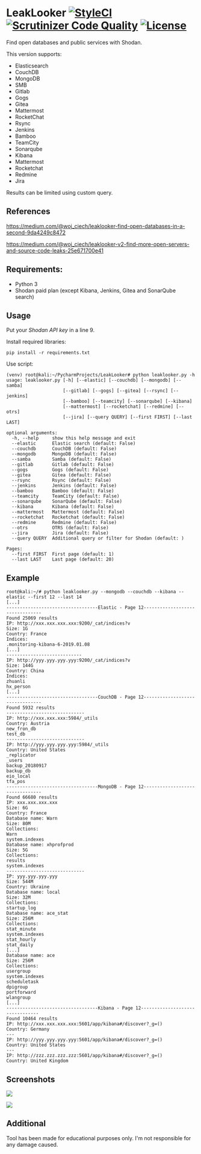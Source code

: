 # LeakLooker [![StyleCI](https://github.styleci.io/repos/188894591/shield?branch=master&style=flat)](https://github.styleci.io/repos/188894591) [![Scrutinizer Code Quality](https://scrutinizer-ci.com/g/TheDoctor0/LeakLooker/badges/quality-score.png?b=master)](https://scrutinizer-ci.com/g/TheDoctor0/LeakLooker/?branch=master) [![License](https://img.shields.io/github/license/TheDoctor0/LeakLooker.svg?color=sucess)](https://img.shields.io/github/license/TheDoctor0/LeakLooker.svg?color=sucess&style=plastic)

Find open databases and public services with Shodan.

This version supports:
- Elasticsearch
- CouchDB
- MongoDB
- SMB
- Gitlab
- Gogs
- Gitea
- Mattermost
- RocketChat
- Rsync
- Jenkins
- Bamboo
- TeamCity
- Sonarqube
- Kibana
- Mattermost
- Rocketchat
- Redmine
- Jira

Results can be limited using custom query.

## References

https://medium.com/@woj_ciech/leaklooker-find-open-databases-in-a-second-9da4249c8472

https://medium.com/@woj_ciech/leaklooker-v2-find-more-open-servers-and-source-code-leaks-25e671700e41

## Requirements:

- Python 3
- Shodan paid plan (except Kibana, Jenkins, Gitea and SonarQube search)

## Usage

Put your *Shodan API key* in a line 9.

Install required libraries:
```
pip install -r requirements.txt
```

Use script:
```
(venv) root@kali:~/PycharmProjects/LeakLooker# python leaklooker.py -h
usage: leaklooker.py [-h] [--elastic] [--couchdb] [--mongodb] [--samba]
                     [--gitlab] [--gogs] [--gitea] [--rsync] [--jenkins]
                     [--bamboo] [--teamcity] [--sonarqube] [--kibana]
                     [--mattermost] [--rocketchat] [--redmine] [--otrs]
                     [--jira] [--query QUERY] [--first FIRST] [--last LAST]

optional arguments:
  -h, --help     show this help message and exit
  --elastic      Elastic search (default: False)
  --couchdb      CouchDB (default: False)
  --mongodb      MongoDB (default: False)
  --samba        Samba (default: False)
  --gitlab       Gitlab (default: False)
  --gogs         Gogs (default: False)
  --gitea        Gitea (default: False)
  --rsync        Rsync (default: False)
  --jenkins      Jenkins (default: False)
  --bamboo       Bamboo (default: False)
  --teamcity     TeamCity (default: False)
  --sonarqube    SonarQube (default: False)
  --kibana       Kibana (default: False)
  --mattermost   Mattermost (default: False)
  --rocketchat   Rocketchat (default: False)
  --redmine      Redmine (default: False)
  --otrs         OTRS (default: False)
  --jira         Jira (default: False)
  --query QUERY  Additional query or filter for Shodan (default: )

Pages:
  --first FIRST  First page (default: 1)
  --last LAST    Last page (default: 20)
```

## Example

```
root@kali:~/# python leaklooker.py --mongodb --couchdb --kibana --elastic --first 12 --last 14
[...]
----------------------------------Elastic - Page 12--------------------------------
Found 25069 results
IP: http://xxx.xxx.xxx.xxx:9200/_cat/indices?v
Size: 1G
Country: France
Indices: 
.monitoring-kibana-6-2019.01.08
[...]
----------------------------
IP: http://yyy.yyy.yyy.yyy:9200/_cat/indices?v
Size: 144G
Country: China
Indices: 
zhuanli
hx_person
[...]
----------------------------------CouchDB - Page 12--------------------------------
Found 5932 results
-----------------------------
IP: http://xxx.xxx.xxx:5984/_utils
Country: Austria
new_fron_db
test_db
-----------------------------
IP: http://yyy.yyy.yyy.yyy:5984/_utils
Country: United States
_replicator
_users
backup_20180917
backup_db
eio_local
tfa_pos
----------------------------------MongoDB - Page 12--------------------------------
Found 66680 results
IP: xxx.xxx.xxx.xxx
Size: 6G
Country: France
Database name: Warn
Size: 80M
Collections: 
Warn
system.indexes
Database name: xhprofprod
Size: 5G
Collections: 
results
system.indexes
-----------------------------
IP: yyy.yyy.yyy.yyy
Size: 544M
Country: Ukraine
Database name: local
Size: 32M
Collections: 
startup_log
Database name: ace_stat
Size: 256M
Collections: 
stat_minute
system.indexes
stat_hourly
stat_daily
[...]
Database name: ace
Size: 256M
Collections: 
usergroup
system.indexes
scheduletask
dpigroup
portforward
wlangroup
[...]
----------------------------------Kibana - Page 12--------------------------------
Found 10464 results
IP: http://xxx.xxx.xxx.xxx:5601/app/kibana#/discover?_g=()
Country: Germany
---
IP: http://yyy.yyy.yyy.yyy:5601/app/kibana#/discover?_g=()
Country: United States
---
IP: http://zzz.zzz.zzz.zzz:5601/app/kibana#/discover?_g=()
Country: United Kingdom
```

## Screenshots

![](https://cdn-images-1.medium.com/max/800/1*Fj8DRqY9bpDmftuPK9clUA.png)

![](https://cdn-images-1.medium.com/max/600/1*-s4pZpMIU4ZbdRjuBVxRYg.png)

## Additional

Tool has been made for educational purposes only. I'm not responsible for any damage caused.
